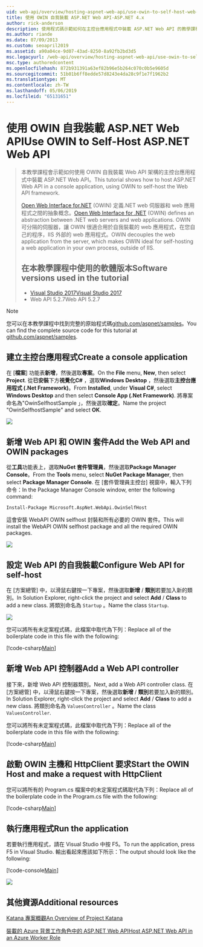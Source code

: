 ```yaml
---
uid: web-api/overview/hosting-aspnet-web-api/use-owin-to-self-host-web-api
title: 使用 OWIN 自我裝載 ASP.NET Web API-ASP.NET 4.x
author: rick-anderson
description: 使用程式碼示範如何在主控台應用程式中裝載 ASP.NET Web API 的教學課程。
ms.author: riande
ms.date: 07/09/2013
ms.custom: seoapril2019
ms.assetid: a90a04ce-9d07-43ad-8250-8a92fb2bd3d5
msc.legacyurl: /web-api/overview/hosting-aspnet-web-api/use-owin-to-self-host-web-api
msc.type: authoredcontent
ms.openlocfilehash: 872b931391a63ef82b96e5b264c070c0b5e9605d
ms.sourcegitcommit: 51b01b6ff8edde57d8243e4da28c9f1e7f1962b2
ms.translationtype: MT
ms.contentlocale: zh-TW
ms.lasthandoff: 05/06/2019
ms.locfileid: "65131651"
---
```

# <a name="use-owin-to-self-host-aspnet-web-api"></a><span data-ttu-id="23a6c-103">使用 OWIN 自我裝載 ASP.NET Web API</span><span class="sxs-lookup"><span data-stu-id="23a6c-103">Use OWIN to Self-Host ASP.NET Web API</span></span> 

> <span data-ttu-id="23a6c-104">本教學課程會示範如何使用 OWIN 自我裝載 Web API 架構的主控台應用程式中裝載 ASP.NET Web API。</span><span class="sxs-lookup"><span data-stu-id="23a6c-104">This tutorial shows how to host ASP.NET Web API in a console application, using OWIN to self-host the Web API framework.</span></span>
>
> <span data-ttu-id="23a6c-105">[Open Web Interface for.NET](http://owin.org) (OWIN) 定義.NET web 伺服器和 web 應用程式之間的抽象概念。</span><span class="sxs-lookup"><span data-stu-id="23a6c-105">[Open Web Interface for .NET](http://owin.org) (OWIN) defines an abstraction between .NET web servers and web applications.</span></span> <span data-ttu-id="23a6c-106">OWIN 可分隔的伺服器，讓 OWIN 很適合用於自我裝載的 web 應用程式，在您自己的程序，IIS 外部的 web 應用程式。</span><span class="sxs-lookup"><span data-stu-id="23a6c-106">OWIN decouples the web application from the server, which makes OWIN ideal for self-hosting a web application in your own process, outside of IIS.</span></span>
>
> ## <a name="software-versions-used-in-the-tutorial"></a><span data-ttu-id="23a6c-107">在本教學課程中使用的軟體版本</span><span class="sxs-lookup"><span data-stu-id="23a6c-107">Software versions used in the tutorial</span></span>
>
>
> - [<span data-ttu-id="23a6c-108">Visual Studio 2017</span><span class="sxs-lookup"><span data-stu-id="23a6c-108">Visual Studio 2017</span></span>](https://visualstudio.microsoft.com/downloads/) 
> - <span data-ttu-id="23a6c-109">Web API 5.2.7</span><span class="sxs-lookup"><span data-stu-id="23a6c-109">Web API 5.2.7</span></span>

> [!NOTE]
> <span data-ttu-id="23a6c-110">您可以在本教學課程中找到完整的原始程式碼[github.com/aspnet/samples](https://github.com/aspnet/samples/tree/master/samples/aspnet/WebApi/OwinSelfhostSample)。</span><span class="sxs-lookup"><span data-stu-id="23a6c-110">You can find the complete source code for this tutorial at [github.com/aspnet/samples](https://github.com/aspnet/samples/tree/master/samples/aspnet/WebApi/OwinSelfhostSample).</span></span>

## <a name="create-a-console-application"></a><span data-ttu-id="23a6c-111">建立主控台應用程式</span><span class="sxs-lookup"><span data-stu-id="23a6c-111">Create a console application</span></span>

<span data-ttu-id="23a6c-112">在 [**檔案**] 功能表**新增**，然後選取**專案**。</span><span class="sxs-lookup"><span data-stu-id="23a6c-112">On the **File** menu,  **New**, then select **Project**.</span></span> <span data-ttu-id="23a6c-113">從**已安裝**下方**視覺化C#** ，選取**Windows Desktop** ，然後選取**主控台應用程式 (.Net Framework)**。</span><span class="sxs-lookup"><span data-stu-id="23a6c-113">From **Installed**, under **Visual C#**, select **Windows Desktop** and then select **Console App (.Net Framework)**.</span></span> <span data-ttu-id="23a6c-114">將專案命名為"OwinSelfhostSample 」，然後選取**確定**。</span><span class="sxs-lookup"><span data-stu-id="23a6c-114">Name the project "OwinSelfhostSample" and select **OK**.</span></span>

[![](use-owin-to-self-host-web-api/_static/image7.png)](use-owin-to-self-host-web-api/_static/image7.png)

## <a name="add-the-web-api-and-owin-packages"></a><span data-ttu-id="23a6c-115">新增 Web API 和 OWIN 套件</span><span class="sxs-lookup"><span data-stu-id="23a6c-115">Add the Web API and OWIN packages</span></span>

<span data-ttu-id="23a6c-116">從**工具**功能表上，選取**NuGet 套件管理員**，然後選取**Package Manager Console**。</span><span class="sxs-lookup"><span data-stu-id="23a6c-116">From the **Tools** menu, select **NuGet Package Manager**, then select **Package Manager Console**.</span></span> <span data-ttu-id="23a6c-117">在 [套件管理員主控台] 視窗中，輸入下列命令：</span><span class="sxs-lookup"><span data-stu-id="23a6c-117">In the Package Manager Console window, enter the following command:</span></span>

`Install-Package Microsoft.AspNet.WebApi.OwinSelfHost`

<span data-ttu-id="23a6c-118">這會安裝 WebAPI OWIN selfhost 封裝和所有必要的 OWIN 套件。</span><span class="sxs-lookup"><span data-stu-id="23a6c-118">This will install the WebAPI OWIN selfhost package and all the required OWIN packages.</span></span>

[![](use-owin-to-self-host-web-api/_static/image4.png)](use-owin-to-self-host-web-api/_static/image3.png)

## <a name="configure-web-api-for-self-host"></a><span data-ttu-id="23a6c-119">設定 Web API 的自我裝載</span><span class="sxs-lookup"><span data-stu-id="23a6c-119">Configure Web API for self-host</span></span>

<span data-ttu-id="23a6c-120">在 [方案總管] 中，以滑鼠右鍵按一下專案，然後選取**新增** / **類別**若要加入新的類別。</span><span class="sxs-lookup"><span data-stu-id="23a6c-120">In Solution Explorer, right-click the project and select **Add** / **Class** to add a new class.</span></span> <span data-ttu-id="23a6c-121">將類別命名為 `Startup` 。</span><span class="sxs-lookup"><span data-stu-id="23a6c-121">Name the class `Startup`.</span></span>

![](use-owin-to-self-host-web-api/_static/image5.png)

<span data-ttu-id="23a6c-122">您可以將所有未定案程式碼，此檔案中取代為下列：</span><span class="sxs-lookup"><span data-stu-id="23a6c-122">Replace all of the boilerplate code in this file with the following:</span></span>

[!code-csharp[Main](use-owin-to-self-host-web-api/samples/sample1.cs)]

## <a name="add-a-web-api-controller"></a><span data-ttu-id="23a6c-123">新增 Web API 控制器</span><span class="sxs-lookup"><span data-stu-id="23a6c-123">Add a Web API controller</span></span>

<span data-ttu-id="23a6c-124">接下來，新增 Web API 控制器類別。</span><span class="sxs-lookup"><span data-stu-id="23a6c-124">Next, add a Web API controller class.</span></span> <span data-ttu-id="23a6c-125">在 [方案總管] 中，以滑鼠右鍵按一下專案，然後選取**新增** / **類別**若要加入新的類別。</span><span class="sxs-lookup"><span data-stu-id="23a6c-125">In Solution Explorer, right-click the project and select **Add** / **Class** to add a new class.</span></span> <span data-ttu-id="23a6c-126">將類別命名為 `ValuesController` 。</span><span class="sxs-lookup"><span data-stu-id="23a6c-126">Name the class `ValuesController`.</span></span>

<span data-ttu-id="23a6c-127">您可以將所有未定案程式碼，此檔案中取代為下列：</span><span class="sxs-lookup"><span data-stu-id="23a6c-127">Replace all of the boilerplate code in this file with the following:</span></span>

[!code-csharp[Main](use-owin-to-self-host-web-api/samples/sample2.cs)]

## <a name="start-the-owin-host-and-make-a-request-with-httpclient"></a><span data-ttu-id="23a6c-128">啟動 OWIN 主機和 HttpClient 要求</span><span class="sxs-lookup"><span data-stu-id="23a6c-128">Start the OWIN Host and make a request with HttpClient</span></span>

<span data-ttu-id="23a6c-129">您可以將所有的 Program.cs 檔案中的未定案程式碼取代為下列：</span><span class="sxs-lookup"><span data-stu-id="23a6c-129">Replace all of the boilerplate code in the Program.cs file with the following:</span></span>

[!code-csharp[Main](use-owin-to-self-host-web-api/samples/sample3.cs)]

## <a name="run-the-application"></a><span data-ttu-id="23a6c-130">執行應用程式</span><span class="sxs-lookup"><span data-stu-id="23a6c-130">Run the application</span></span>

<span data-ttu-id="23a6c-131">若要執行應用程式，請在 Visual Studio 中按 F5。</span><span class="sxs-lookup"><span data-stu-id="23a6c-131">To run the application, press F5 in Visual Studio.</span></span> <span data-ttu-id="23a6c-132">輸出看起來應該如下所示：</span><span class="sxs-lookup"><span data-stu-id="23a6c-132">The output should look like the following:</span></span>

[!code-console[Main](use-owin-to-self-host-web-api/samples/sample4.cmd)]

![](use-owin-to-self-host-web-api/_static/image6.png)

## <a name="additional-resources"></a><span data-ttu-id="23a6c-133">其他資源</span><span class="sxs-lookup"><span data-stu-id="23a6c-133">Additional resources</span></span>

[<span data-ttu-id="23a6c-134">Katana 專案概觀</span><span class="sxs-lookup"><span data-stu-id="23a6c-134">An Overview of Project Katana</span></span>](../../../aspnet/overview/owin-and-katana/an-overview-of-project-katana.md)

[<span data-ttu-id="23a6c-135">裝載的 Azure 背景工作角色中的 ASP.NET Web API</span><span class="sxs-lookup"><span data-stu-id="23a6c-135">Host ASP.NET Web API in an Azure Worker Role</span></span>](host-aspnet-web-api-in-an-azure-worker-role.md)
